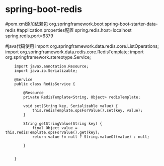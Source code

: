 # spring-boot-redis

#pom.xml添加依赖包
        <dependencies>
            <dependency>
                <groupId>org.springframework.boot</groupId>
                <artifactId>spring-boot-starter-data-redis</artifactId>
            </dependency>
        </dependencies>
#application.properties配置
        spring.redis.host=localhost
        spring.redis.port=6379

#java代码使用
        import org.springframework.data.redis.core.ListOperations;
        import org.springframework.data.redis.core.RedisTemplate;
        import org.springframework.stereotype.Service;
        
        import javax.annotation.Resource;
        import java.io.Serializable;
        
        @Service
        public class RedisService {
        
            @Resource
            private RedisTemplate<String, Object> redisTemplate;
        
            void set(String key, Serializable value) {
                this.redisTemplate.opsForValue().set(key, value);
            }
        
            String getStringValue(String key) {
                final Object value = this.redisTemplate.opsForValue().get(key);
                return value != null ? String.valueOf(value) : null;
        
            }
        
        
        }